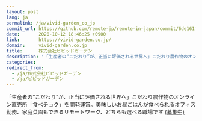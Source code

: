 ```yaml
---
layout: post
lang: ja
permalink: /ja/vivid-garden_co_jp
commit_url: https://github.com/remote-jp/remote-in-japan/commit/6de161fccc93898795fef7e6ad70fd2be9f801a8
date:       2020-10-12 18:46:25 +0900
link:       https://vivid-garden.co.jp/
domain:     vivid-garden.co.jp
title:      株式会社ビビッドガーデン
description: '「生産者の“こだわり”が、正当に評価される世界へ」こだわり農作物のオンライン直売所「食べチョク」を開発運営。美味しいお昼ごはんが食べられるオフィス勤務、家庭菜園もできるリモートワーク、どちらも選べる職場です (募集中)'
categories: 
redirect_from:
  - /ja/株式会社ビビッドガーデン
  - /ja/ビビッドガーデン
---
```


<p>「生産者の“こだわり”が、正当に評価される世界へ」こだわり農作物のオンライン直売所「食べチョク」を開発運営。美味しいお昼ごはんが食べられるオフィス勤務、家庭菜園もできるリモートワーク、どちらも選べる職場です <a href="https://www.wantedly.com/companies/vivid-garden">(募集中)</a></p>
